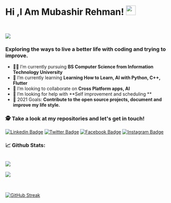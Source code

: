 
# Hi ,I Am Mubashir Rehman! <img src="https://raw.githubusercontent.com/debdutgoswami/debdutgoswami/master/assets/gifs/Hi.gif" width="30px">
<br>

![](https://komarev.com/ghpvc/?username=mubashir-rehman&color=blue)<br>

### Exploring the ways to live a better life with coding and trying to improve.<br>

- 👨‍🏭 I’m currently pursuing **BS Computer Science from Information Technology University** <br>
- 🏫 I’m currently learning **Learning How to Learn, AI with Python, C++, Flutter** <br>
- 🙌 I’m looking to collaborate on **Cross Platform apps, AI** <br>
- 🤔 I’m looking for help with **Self improvement and scheduling **<br>
- 🥅 2021 Goals: **Contribute to the open source projects, document and improve my life style.** <br>


### 🕵 Take a look at my repositories and let's get in touch!<br>


[![Linkedin Badge](https://img.shields.io/badge/-mubashir-rehman-blue?style=flat-square&logo=Linkedin&logoColor=white&link=https://www.linkedin.com/in/mubashir-rehman/)](https://www.linkedin.com/in/mubashir-rehman/) 
[![Twitter Badge](https://img.shields.io/badge/-@-1ca0f1?style=flat-square&labelColor=1ca0f1&logo=twitter&logoColor=white&link=https://twitter.com/)](https://twitter.com/) 
[![Facebook Badge](https://img.shields.io/badge/-mubashirrehman66-3b5998?style=flat-square&labelColor=3b5998&logo=facebook&logoColor=white&link=https://www.facebook.com/mubashirrehman66)](https://www.facebook.com/mubashirrehman66) 
[![Instagram Badge](https://img.shields.io/badge/-@-E4405F?style=flat-square&logo=instagram&logoColor=white&link=https://www.instagram.com/)](https://www.instagram.com/) 


### 📈 Github Stats:


<br>
<a href="https://github.com/mubashir-rehman">
<img align="center" src="https://github-readme-stats.vercel.app/api?username=mubashir-rehman&show_icons=true&include_all_commits=true&theme=midnight-purple&count_private=true">
</a>
<br><br>
<a href="https://github.com/remcohalman/github-readme-stats">
<img align="center" src="https://github-readme-stats.anuraghazra1.vercel.app/api/top-langs/?username=mubashir-rehman&layout=compact&theme=blue-green" />
</a>
<br>
<br><br>

[![GitHub Streak](https://github-readme-streak-stats.herokuapp.com/?user=mubashir-rehman)](https://git.io/streak-stats)


